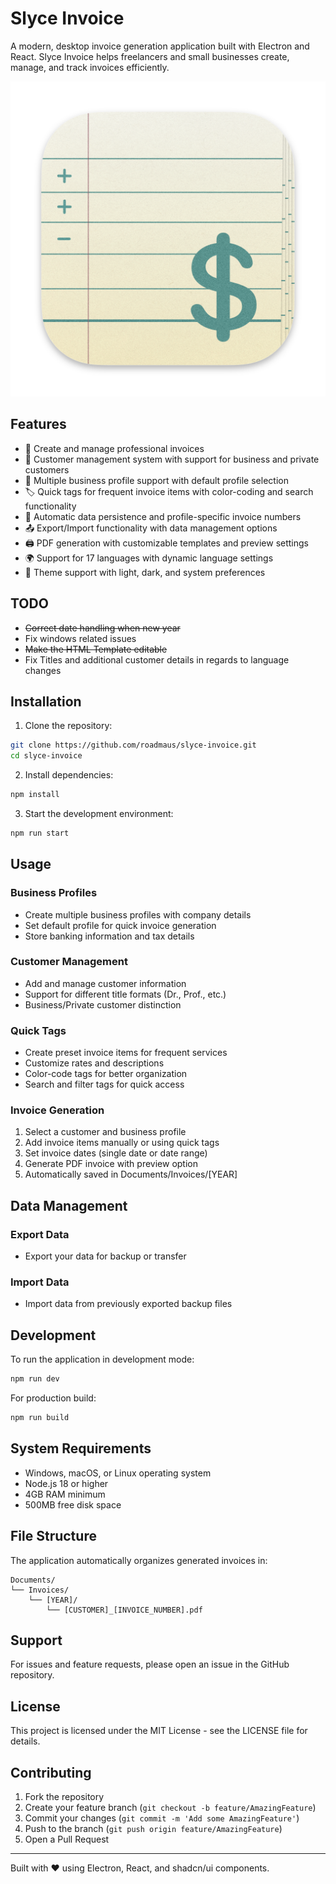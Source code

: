 # Slyce Invoice

A modern, desktop invoice generation application built with Electron and React. Slyce Invoice helps freelancers and small businesses create, manage, and track invoices efficiently.

![Slyce Invoice Logo](build/icon.png)

## Features

- 📝 Create and manage professional invoices
- 👥 Customer management system with support for business and private customers
- 💼 Multiple business profile support with default profile selection
- 🏷️ Quick tags for frequent invoice items with color-coding and search functionality
- 💾 Automatic data persistence and profile-specific invoice numbers
- 📤 Export/Import functionality with data management options
- 🖨️ PDF generation with customizable templates and preview settings
- 🌍 Support for 17 languages with dynamic language settings
- 🎨 Theme support with light, dark, and system preferences

## TODO
- ~~Correct date handling when new year~~
- Fix windows related issues
- ~~Make the  HTML Template editable~~
- Fix Titles and additional customer details in regards to language changes

## Installation

1. Clone the repository:
```bash
git clone https://github.com/roadmaus/slyce-invoice.git
cd slyce-invoice
```

2. Install dependencies:
```bash
npm install
```

3. Start the development environment:
```bash
npm run start
```

## Usage

### Business Profiles
- Create multiple business profiles with company details
- Set default profile for quick invoice generation
- Store banking information and tax details

### Customer Management
- Add and manage customer information
- Support for different title formats (Dr., Prof., etc.)
- Business/Private customer distinction

### Quick Tags
- Create preset invoice items for frequent services
- Customize rates and descriptions
- Color-code tags for better organization
- Search and filter tags for quick access

### Invoice Generation
1. Select a customer and business profile
2. Add invoice items manually or using quick tags
3. Set invoice dates (single date or date range)
4. Generate PDF invoice with preview option
5. Automatically saved in Documents/Invoices/[YEAR]

## Data Management

### Export Data
- Export your data for backup or transfer

### Import Data
- Import data from previously exported backup files

## Development

To run the application in development mode:
```bash
npm run dev
```

For production build:
```bash
npm run build
```

## System Requirements

- Windows, macOS, or Linux operating system
- Node.js 18 or higher
- 4GB RAM minimum
- 500MB free disk space

## File Structure

The application automatically organizes generated invoices in:
```
Documents/
└── Invoices/
    └── [YEAR]/
        └── [CUSTOMER]_[INVOICE_NUMBER].pdf
```

## Support

For issues and feature requests, please open an issue in the GitHub repository.

## License

This project is licensed under the MIT License - see the LICENSE file for details.

## Contributing

1. Fork the repository
2. Create your feature branch (`git checkout -b feature/AmazingFeature`)
3. Commit your changes (`git commit -m 'Add some AmazingFeature'`)
4. Push to the branch (`git push origin feature/AmazingFeature`)
5. Open a Pull Request

---

Built with ❤️ using Electron, React, and shadcn/ui components.
